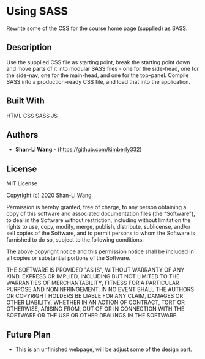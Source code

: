 # Using SASS

Rewrite some of the CSS for the course home page (supplied) as SASS.

## Description

Use the supplied CSS file as starting point, break the starting point down and move parts of it into modular SASS files - one for the side-head, one for the side-nav, one for the main-head, and one for the top-panel.
Compile SASS into a production-ready CSS file, and load that into the application.

## Built With

HTML CSS SASS JS

## Authors

* **Shan-Li Wang** - (https://github.com/kimberly332)

## License

MIT License

Copyright (c) 2020 Shan-Li Wang

Permission is hereby granted, free of charge, to any person obtaining a copy
of this software and associated documentation files (the "Software"), to deal
in the Software without restriction, including without limitation the rights
to use, copy, modify, merge, publish, distribute, sublicense, and/or sell
copies of the Software, and to permit persons to whom the Software is
furnished to do so, subject to the following conditions:

The above copyright notice and this permission notice shall be included in all
copies or substantial portions of the Software.

THE SOFTWARE IS PROVIDED "AS IS", WITHOUT WARRANTY OF ANY KIND, EXPRESS OR
IMPLIED, INCLUDING BUT NOT LIMITED TO THE WARRANTIES OF MERCHANTABILITY,
FITNESS FOR A PARTICULAR PURPOSE AND NONINFRINGEMENT. IN NO EVENT SHALL THE
AUTHORS OR COPYRIGHT HOLDERS BE LIABLE FOR ANY CLAIM, DAMAGES OR OTHER
LIABILITY, WHETHER IN AN ACTION OF CONTRACT, TORT OR OTHERWISE, ARISING FROM,
OUT OF OR IN CONNECTION WITH THE SOFTWARE OR THE USE OR OTHER DEALINGS IN THE
SOFTWARE.

## Future Plan

* This is an unfinished webpage, will be adjust some of the design part.

